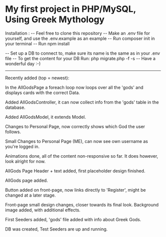 # My first project in PHP/MySQL, Using Greek Mythology

Installation :
-- Feel free to clone this repository
-- Make an .env file for yourself, and use the .env.example as an example
-- Run composer init in your terminal
-- Run npm install

-- Set up a DB to connect to, make sure its name is the same as in your .env file
-- To get the content for your DB Run: php migrate.php -f -s
-- Have a wonderful day :-)

__________________________________________________________________________________

Recently added (top = newest):

In the AllGodsPage a foreach loop now loops over all the 'gods' and displays cards with the correct Data.

Added AllGodsController, it can now collect info from the 'gods' table in the database.

Added AllGodsModel, it extends Model.

Changes to Personal Page, now correctly shows which God the user follows.

Small Changes to Personal Page (ME), can now see own username as you're logged in.

Animations done, all of the content non-responsive so far. It does however, look alright for now.

AllGods Page Header + text added, first placeholder design finished.

AllGods page added.

Button added on front-page, now links directly to 'Register', might be changed at a later stage.

Front-page small design changes, closer towards its final look. Background image added, with additional effects. 

First Seeders added, 'gods' file added with info about Greek Gods.

DB was created, Test Seeders are up and running.
